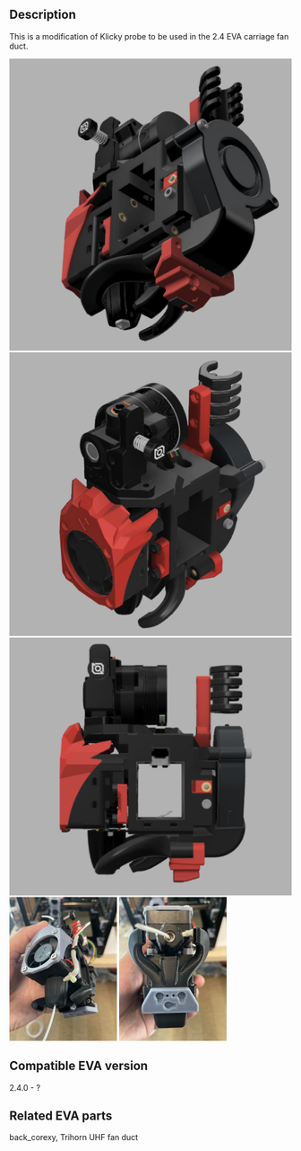 ## Description
This is a modification of Klicky probe to be used in the 2.4 EVA carriage fan duct.

<img src="./Photos/Eva2_4_fanductMount_1.png" alt="Klicky probe bottom" style="zoom:67%;" />

<img src="./Photos/Eva2_4_fanductMount_2.png" alt="Klicky probe top" style="zoom:67%;" />

<img src="./Photos/Eva2_4_fanductMount_3.png" alt="Klicky probe side" style="zoom: 67%;" />

<img src="./Photos/IMG_2978.jpg" alt="Real toolhead image" style="zoom:25%;" />

<img src="./Photos/IMG_2979.jpg" alt="Real toolhead image" style="zoom: 25%;" />

## Compatible EVA version
2.4.0 - ?

## Related EVA parts
back_corexy, Trihorn UHF fan duct



